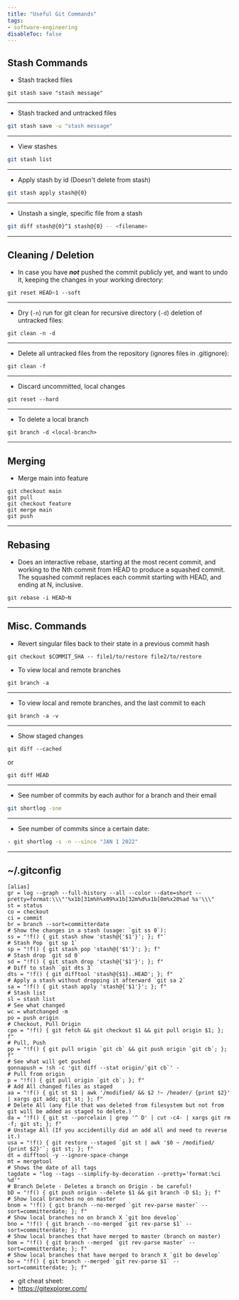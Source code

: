 ```yaml
---
title: "Useful Git Commands"
tags:
- software-engineering
disableToc: false
---
```


## Stash Commands
- Stash tracked files
```shell
git stash save "stash message"
```
--- 
- Stash tracked and untracked files
```bash
git stash save -u "stash message"
```
--- 
- View stashes
```bash
git stash list
```
--- 
- Apply stash by id (Doesn't delete from stash)
```bash
git stash apply stash@{0}
```
--- 
- Unstash a single, specific file from a stash
```bash
git diff stash@{0}^1 stash@{0} -- <filename>
```
---
## Cleaning / Deletion
- In case you have **_not_** pushed the commit publicly yet, and want to undo it, keeping the changes in your working directory:
```
git reset HEAD~1 --soft   
```
---
- Dry (`-n`) run for git clean for recursive directory (`-d`) deletion of untracked files:
```shell
git clean -n -d
```
---
- Delete all untracked files from the repository (ignores files in .gitignore):
```shell
git clean -f
```
---
- Discard uncommitted, local changes
```shell
git reset --hard
```
---
- To delete a local branch
```shell
git branch -d <local-branch>
```
---
## Merging
- Merge main into feature 
```
git checkout main
git pull
git checkout feature
git merge main
git push
```
---
## Rebasing
- Does an interactive rebase, starting at the most recent commit, and working to the Nth commit from HEAD to produce a squashed commit. The squashed commit replaces each commit starting with HEAD, and ending at N, inclusive.
```shell
git rebase -i HEAD~N
```
---
## Misc. Commands
- Revert singular files back to their state in a previous commit hash
```shell
git checkout $COMMIT_SHA -- file1/to/restore file2/to/restore
```
- To view local and remote branches
```shell
git branch -a
```
--- 
- To view local and remote branches, and the last commit to each 
```shell
git branch -a -v
```
---

- Show staged changes
```shell
git diff --cached
```
or
```shell
git diff HEAD
```
---
- See number of commits by each author for a branch and their email
```bash
git shortlog -sne 
```
--- 
- See number of commits since a certain date:
```bash
- git shortlog -s -n --since "JAN 1 2022"
```
--- 
## ~/.gitconfig
```properties
[alias]
gr = log --graph --full-history --all --color --date=short --pretty=format:\\\"'%x1b[31m%h%x09%x1b[32m%d%x1b[0m%x20%ad %s'\\\"
st = status
co = checkout
ci = commit
br = branch --sort=committerdate
# Show the changes in a stash (usage: `git ss 0`): 
ss = "!f() { git stash show 'stash@{'$1'}'; }; f"`
# Stash Pop `git sp 1`
sp = "!f() { git stash pop 'stash@{'$1'}'; }; f"
# Stash drop `git sd 0`
sd = "!f() { git stash drop 'stash@{'$1'}'; }; f"
# Diff to stash `git dts 3`
dts = "!f() { git difftool 'stash@{$1}..HEAD'; }; f"
# Apply a stash without dropping it afterward `git sa 2`
sa = "!f() { git stash apply 'stash@{'$1'}'; }; f"
# Stash list
sl = stash list
# See what changed
wc = whatchanged -m
po = push origin
# Checkout, Pull Origin
cpo = "!f() { git fetch && git checkout $1 && git pull origin $1; }; f"
# Pull, Push
pp = "!f() { git pull origin `git cb` && git push origin `git cb`; }; f"
# See what will get pushed
gonnapush = !sh -c 'git diff --stat origin/`git cb`' -
# Pull from origin
p = "!f() { git pull origin `git cb`; }; f"
# Add All changed files as staged
aa = "!f() { git st $1 | awk '/modified/ && $2 !~ /header/ {print $2}' | xargs git add; git st; }; f"
# Delete All (any file that was deleted from filesystem but not from git will be added as staged to delete.)
da = "!f() { git st --porcelain | grep '^ D' | cut -c4- | xargs git rm -f; git st; }; f"
# Unstage All (If you accidentilly did an add all and need to reverse it.)
usa = "!f() { git restore --staged `git st | awk '$0 ~ /modified/ {print $2}'`; git st; }; f"
dt = difftool -y --ignore-space-change
mt = mergetool
# Shows the date of all tags
tagdate = "log --tags --simplify-by-decoration --pretty='format:%ci %d'"
# Branch Delete - Deletes a branch on Origin - be careful!
bD = "!f() { git push origin --delete $1 && git branch -D $1; }; f"
# Show local branches no on master
bnom = "!f() { git branch --no-merged `git rev-parse master` --sort=committerdate; }; f"
# Show local branches no on branch X `git bno develop`
bno = "!f() { git branch --no-merged `git rev-parse $1` --sort=committerdate; }; f"
# Show local branches that have merged to master (branch on master)
bom = "!f() { git branch --merged `git rev-parse master` --sort=committerdate; }; f"
# Show local branches that have merged to branch X `git bo develop`
bo = "!f() { git branch --merged `git rev-parse $1` --sort=committerdate; }; f"
```

- git cheat sheet:
- https://gitexplorer.com/